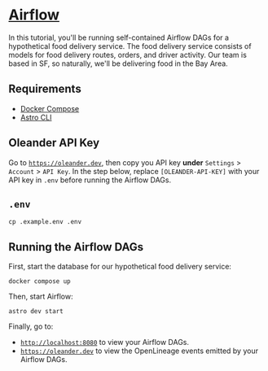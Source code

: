 # [Airflow](https://spark.apache.org)

In this tutorial, you'll be running self-contained Airflow DAGs for a hypothetical food delivery service.
The food delivery service consists of models for food delivery routes, orders, and driver activity.
Our team is based in SF, so naturally, we'll be delivering food in the Bay Area.

## Requirements

* [Docker Compose](https://docs.docker.com/compose/install)
* [Astro CLI](https://www.astronomer.io/docs/astro/cli/overview/)

## Oleander API Key

Go to [`https://oleander.dev`](https://oleander.dev), then copy you API key **under** `Settings` > `Account` > `API Key`.
In the step below, replace `[OLEANDER-API-KEY]` with your API key in `.env` before running the Airflow DAGs.

## `.env`

```
cp .example.env .env
```

## Running the Airflow DAGs

First, start the database for our hypothetical food delivery service:

```
docker compose up
```

Then, start Airflow:

```
astro dev start
```

Finally, go to:
* [`http://localhost:8080`](http://localhost:8080) to view your Airflow DAGs.
* [`https://oleander.dev`](https://oleander.dev) to view the OpenLineage events emitted by your Airflow DAGs.
